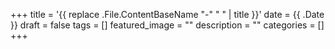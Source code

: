 +++
title = '{{ replace .File.ContentBaseName "-" " " | title }}'
date = {{ .Date }}
draft = false
tags = []
featured_image = ""
description = ""
categories = []
+++
